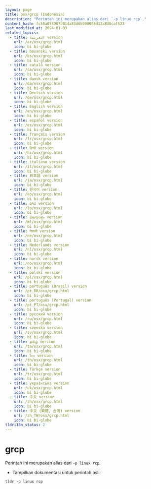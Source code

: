 ```yaml
---
layout: page
title: osx/grcp (Indonesia)
description: "Perintah ini merupakan alias dari `-p linux rcp`."
content_hash: fc58a078907b014a83d6b990908d12a838caf523
last_modified_at: 2024-01-03
related_topics:
  - title: العربية version
    url: /ar/osx/grcp.html
    icon: bi bi-globe
  - title: bosanski version
    url: /bs/osx/grcp.html
    icon: bi bi-globe
  - title: català version
    url: /ca/osx/grcp.html
    icon: bi bi-globe
  - title: dansk version
    url: /da/osx/grcp.html
    icon: bi bi-globe
  - title: Deutsch version
    url: /de/osx/grcp.html
    icon: bi bi-globe
  - title: English version
    url: /en/osx/grcp.html
    icon: bi bi-globe
  - title: español version
    url: /es/osx/grcp.html
    icon: bi bi-globe
  - title: français version
    url: /fr/osx/grcp.html
    icon: bi bi-globe
  - title: हिन्दी version
    url: /hi/osx/grcp.html
    icon: bi bi-globe
  - title: italiano version
    url: /it/osx/grcp.html
    icon: bi bi-globe
  - title: 日本語 version
    url: /ja/osx/grcp.html
    icon: bi bi-globe
  - title: 한국어 version
    url: /ko/osx/grcp.html
    icon: bi bi-globe
  - title: ລາວ version
    url: /lo/osx/grcp.html
    icon: bi bi-globe
  - title: മലയാളം version
    url: /ml/osx/grcp.html
    icon: bi bi-globe
  - title: नेपाली version
    url: /ne/osx/grcp.html
    icon: bi bi-globe
  - title: Nederlands version
    url: /nl/osx/grcp.html
    icon: bi bi-globe
  - title: norsk version
    url: /no/osx/grcp.html
    icon: bi bi-globe
  - title: polski version
    url: /pl/osx/grcp.html
    icon: bi bi-globe
  - title: português (Brasil) version
    url: /pt_BR/osx/grcp.html
    icon: bi bi-globe
  - title: português (Portugal) version
    url: /pt_PT/osx/grcp.html
    icon: bi bi-globe
  - title: русский version
    url: /ru/osx/grcp.html
    icon: bi bi-globe
  - title: svenska version
    url: /sv/osx/grcp.html
    icon: bi bi-globe
  - title: தமிழ் version
    url: /ta/osx/grcp.html
    icon: bi bi-globe
  - title: ไทย version
    url: /th/osx/grcp.html
    icon: bi bi-globe
  - title: Türkçe version
    url: /tr/osx/grcp.html
    icon: bi bi-globe
  - title: українська version
    url: /uk/osx/grcp.html
    icon: bi bi-globe
  - title: 中文 version
    url: /zh/osx/grcp.html
    icon: bi bi-globe
  - title: 中文 (繁體, 台灣) version
    url: /zh_TW/osx/grcp.html
    icon: bi bi-globe
tldri18n_status: 2
---
```

# grcp

Perintah ini merupakan alias dari `-p linux rcp`.

- Tampilkan dokumentasi untuk perintah asli:

`tldr -p linux rcp`
